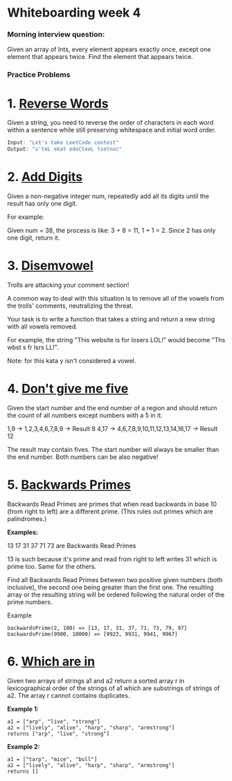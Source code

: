 # Whiteboarding week 4

### Morning interview question:

Given an array of Ints, every element appears exactly once, except one element that appears twice.  Find the element that appears twice.


### Practice Problems

# 1.  [Reverse Words](https://leetcode.com/problems/reverse-words-in-a-string-iii/description/)

Given a string, you need to reverse the order of characters in each word within a sentence while still preserving whitespace and initial word order.


```swift
Input: "Let's take LeetCode contest"
Output: "s'teL ekat edoCteeL tsetnoc"
```

# 2. [Add Digits](https://leetcode.com/problems/add-digits/description/)

Given a non-negative integer num, repeatedly add all its digits until the result has only one digit.

For example:

Given num = 38, the process is like: 3 + 8 = 11, 1 + 1 = 2. Since 2 has only one digit, return it.

# 3. [Disemvowel](https://www.codewars.com/kata/disemvowel-trolls)

Trolls are attacking your comment section!

A common way to deal with this situation is to remove all of the vowels from the trolls' comments, neutralizing the threat.

Your task is to write a function that takes a string and return a new string with all vowels removed.

For example, the string "This website is for losers LOL!" would become "Ths wbst s fr lsrs LL!".

Note: for this kata y isn't considered a vowel.

# 4. [Don't give me five](https://www.codewars.com/kata/dont-give-me-five)

Given the start number and the end number of a region and should return the count of all numbers except numbers with a 5 in it.

1,9 -> 1,2,3,4,6,7,8,9 -> Result 8
4,17 -> 4,6,7,8,9,10,11,12,13,14,16,17 -> Result 12

The result may contain fives.
The start number will always be smaller than the end number. Both numbers can be also negative!

# 5. [Backwards Primes](https://www.codewars.com/kata/backwards-read-primes)

Backwards Read Primes are primes that when read backwards in base 10 (from right to left) are a different prime. (This rules out primes which are palindromes.)

**Examples:**

13 17 31 37 71 73 are Backwards Read Primes

13 is such because it's prime and read from right to left writes 31 which is prime too. Same for the others.


Find all Backwards Read Primes between two positive given numbers (both inclusive), the second one being greater than the first one. The resulting array or the resulting string will be ordered following the natural order of the prime numbers.

Example
```
backwardsPrime(2, 100) => [13, 17, 31, 37, 71, 73, 79, 97] backwardsPrime(9900, 10000) => [9923, 9931, 9941, 9967]
```



# 6. [Which are in](https://www.codewars.com/kata/which-are-in)

Given two arrays of strings a1 and a2 return a sorted array r in lexicographical order of the strings of a1 which are substrings of strings of a2.  The array r cannot contains duplicates.

**Example 1:**

```
a1 = ["arp", "live", "strong"]
a2 = ["lively", "alive", "harp", "sharp", "armstrong"]
returns ["arp", "live", "strong"]
```

**Example 2:**

```
a1 = ["tarp", "mice", "bull"]
a2 = ["lively", "alive", "harp", "sharp", "armstrong"]
returns []
```

